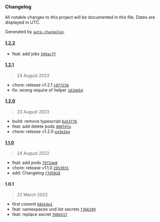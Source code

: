 ### Changelog

All notable changes to this project will be documented in this file. Dates are displayed in UTC.

Generated by [`auto-changelog`](https://github.com/CookPete/auto-changelog).

#### [1.2.2](https://github.com/naimo84/node-red-contrib-kubernetes/compare/1.2.1...1.2.2)

- feat: add jobs [`549ac7f`](https://github.com/naimo84/node-red-contrib-kubernetes/commit/549ac7f8c01e83f0087440d43ad0a9232a3cab53)

#### [1.2.1](https://github.com/naimo84/node-red-contrib-kubernetes/compare/1.2.0...1.2.1)

> 24 August 2023

- chore: release v1.2.1 [`c07f234`](https://github.com/naimo84/node-red-contrib-kubernetes/commit/c07f234861b9242c74598407c02148f150ff486f)
- fix: wrong require of helper [`181b654`](https://github.com/naimo84/node-red-contrib-kubernetes/commit/181b654626c6d97b3091fad0a9aaed894956fdd5)

#### [1.2.0](https://github.com/naimo84/node-red-contrib-kubernetes/compare/1.1.0...1.2.0)

> 23 August 2023

- build: remove typescript [`6a53776`](https://github.com/naimo84/node-red-contrib-kubernetes/commit/6a53776cee1c534f7b61a3177d55493afc4c0216)
- feat: add delete pods [`408fdfa`](https://github.com/naimo84/node-red-contrib-kubernetes/commit/408fdfa994d3df49d5a2f97e76b62208794dd56e)
- chore: release v1.2.0 [`ea3e2ea`](https://github.com/naimo84/node-red-contrib-kubernetes/commit/ea3e2ea8d3333adb6c5d90d1c4aade3d783cafca)

#### [1.1.0](https://github.com/naimo84/node-red-contrib-kubernetes/compare/1.0.1...1.1.0)

> 24 August 2022

- feat: add pods [`70714e0`](https://github.com/naimo84/node-red-contrib-kubernetes/commit/70714e07e8786dfd12469162f4d877135b268e5a)
- chore: release v1.1.0 [`2953931`](https://github.com/naimo84/node-red-contrib-kubernetes/commit/29539313661bcace20986787f652c4b5159f1e51)
- add: Changelog [`f7d5018`](https://github.com/naimo84/node-red-contrib-kubernetes/commit/f7d5018880a506dccbf0aa70022d4a98c3b2c22a)

#### 1.0.1

> 22 March 2022

- first commit [`b8e54e1`](https://github.com/naimo84/node-red-contrib-kubernetes/commit/b8e54e19313eeafa8ef7362523f75f376a9436e3)
- feat: namespaces und list secrets [`f3b6299`](https://github.com/naimo84/node-red-contrib-kubernetes/commit/f3b6299339061da0c782fe00d0eb860464445901)
- feat: replace secret [`fd0e51f`](https://github.com/naimo84/node-red-contrib-kubernetes/commit/fd0e51f3aa7bee83b959f69cb31927b302848b46)
